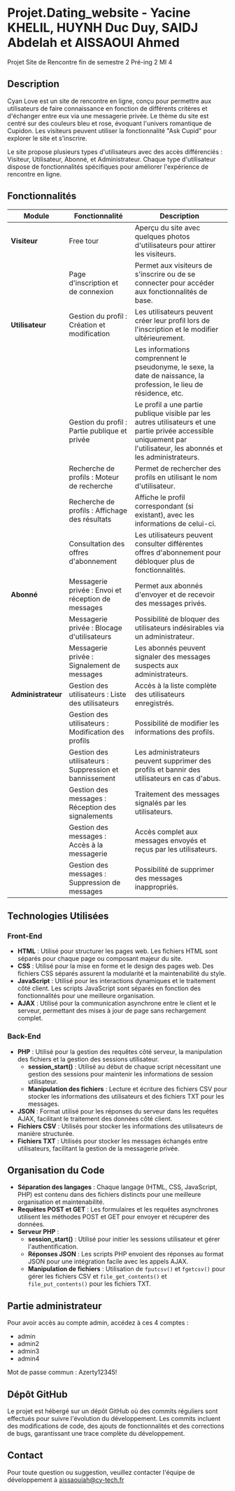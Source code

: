 # Projet.Dating_website - Yacine KHELIL, HUYNH Duc Duy, SAIDJ Abdelah et AISSAOUI Ahmed

Projet Site de Rencontre fin de semestre 2 Pré-ing 2 MI 4

## Description

Cyan Love est un site de rencontre en ligne, conçu pour permettre aux utilisateurs de faire connaissance en fonction de différents critères et d'échanger entre eux via une messagerie privée. Le thème du site est centré sur des couleurs bleu et rose, évoquant l'univers romantique de Cupidon. Les visiteurs peuvent utiliser la fonctionnalité "Ask Cupid" pour explorer le site et s'inscrire.

Le site propose plusieurs types d'utilisateurs avec des accès différenciés : Visiteur, Utilisateur, Abonné, et Administrateur. Chaque type d'utilisateur dispose de fonctionnalités spécifiques pour améliorer l'expérience de rencontre en ligne.

## Fonctionnalités

| Module            | Fonctionnalité                                                         | Description                                                                                                            |
|-------------------|-----------------------------------------------------------------------|------------------------------------------------------------------------------------------------------------------------|
| **Visiteur**      | Free tour                                                             | Aperçu du site avec quelques photos d'utilisateurs pour attirer les visiteurs.                                          |
|                   | Page d'inscription et de connexion                                    | Permet aux visiteurs de s'inscrire ou de se connecter pour accéder aux fonctionnalités de base.                        |
| **Utilisateur**   | Gestion du profil : Création et modification                          | Les utilisateurs peuvent créer leur profil lors de l'inscription et le modifier ultérieurement.                        |
|                   |                                                                       | Les informations comprennent le pseudonyme, le sexe, la date de naissance, la profession, le lieu de résidence, etc.  |
|                   | Gestion du profil : Partie publique et privée                         | Le profil a une partie publique visible par les autres utilisateurs et une partie privée accessible uniquement par l'utilisateur, les abonnés et les administrateurs. |
|                   | Recherche de profils : Moteur de recherche                            | Permet de rechercher des profils en utilisant le nom d'utilisateur.                                                    |
|                   | Recherche de profils : Affichage des résultats                        | Affiche le profil correspondant (si existant), avec les informations de celui-ci.                                      |
|                   | Consultation des offres d'abonnement                                  | Les utilisateurs peuvent consulter différentes offres d'abonnement pour débloquer plus de fonctionnalités.             |
| **Abonné**        | Messagerie privée : Envoi et réception de messages                    | Permet aux abonnés d'envoyer et de recevoir des messages privés.                                                       |
|                   | Messagerie privée : Blocage d'utilisateurs                            | Possibilité de bloquer des utilisateurs indésirables via un administrateur.                                            |
|                   | Messagerie privée : Signalement de messages                           | Les abonnés peuvent signaler des messages suspects aux administrateurs.                                                |
| **Administrateur**| Gestion des utilisateurs : Liste des utilisateurs                    | Accès à la liste complète des utilisateurs enregistrés.                                                                |
|                   | Gestion des utilisateurs : Modification des profils                   | Possibilité de modifier les informations des profils.                                                                  |
|                   | Gestion des utilisateurs : Suppression et bannissement                | Les administrateurs peuvent supprimer des profils et bannir des utilisateurs en cas d'abus.                            |
|                   | Gestion des messages : Réception des signalements                     | Traitement des messages signalés par les utilisateurs.                                                                |
|                   | Gestion des messages : Accès à la messagerie                          | Accès complet aux messages envoyés et reçus par les utilisateurs.                                                      |
|                   | Gestion des messages : Suppression de messages                        | Possibilité de supprimer des messages inappropriés.                                                                    |

## Technologies Utilisées

### Front-End
- **HTML** : Utilisé pour structurer les pages web. Les fichiers HTML sont séparés pour chaque page ou composant majeur du site.
- **CSS** : Utilisé pour la mise en forme et le design des pages web. Des fichiers CSS séparés assurent la modularité et la maintenabilité du style.
- **JavaScript** : Utilisé pour les interactions dynamiques et le traitement côté client. Les scripts JavaScript sont séparés en fonction des fonctionnalités pour une meilleure organisation.
- **AJAX** : Utilisé pour la communication asynchrone entre le client et le serveur, permettant des mises à jour de page sans rechargement complet.

### Back-End
- **PHP** : Utilisé pour la gestion des requêtes côté serveur, la manipulation des fichiers et la gestion des sessions utilisateur.
  - **session_start()** : Utilisé au début de chaque script nécessitant une gestion des sessions pour maintenir les informations de session utilisateur.
  - **Manipulation des fichiers** : Lecture et écriture des fichiers CSV pour stocker les informations des utilisateurs et des fichiers TXT pour les messages.
- **JSON** : Format utilisé pour les réponses du serveur dans les requêtes AJAX, facilitant le traitement des données côté client.
- **Fichiers CSV** : Utilisés pour stocker les informations des utilisateurs de manière structurée.
- **Fichiers TXT** : Utilisés pour stocker les messages échangés entre utilisateurs, facilitant la gestion de la messagerie privée.

## Organisation du Code
- **Séparation des langages** : Chaque langage (HTML, CSS, JavaScript, PHP) est contenu dans des fichiers distincts pour une meilleure organisation et maintenabilité.
- **Requêtes POST et GET** : Les formulaires et les requêtes asynchrones utilisent les méthodes POST et GET pour envoyer et récupérer des données.
- **Serveur PHP** :
  - **session_start()** : Utilisé pour initier les sessions utilisateur et gérer l'authentification.
  - **Réponses JSON** : Les scripts PHP envoient des réponses au format JSON pour une intégration facile avec les appels AJAX.
  - **Manipulation de fichiers** : Utilisation de `fputcsv()` et `fgetcsv()` pour gérer les fichiers CSV et `file_get_contents()` et `file_put_contents()` pour les fichiers TXT.

## Partie administrateur
Pour avoir accès au compte admin, accédez à ces 4 comptes : 
- admin
- admin2
- admin3
- admin4

Mot de passe commun :
Azerty12345!

## Dépôt GitHub
Le projet est hébergé sur un dépôt GitHub où des commits réguliers sont effectués pour suivre l'évolution du développement. Les commits incluent des modifications de code, des ajouts de fonctionnalités et des corrections de bugs, garantissant une trace complète du développement.

## Contact
Pour toute question ou suggestion, veuillez contacter l'équipe de développement à [aissaouiah@cy-tech.fr](mailto:aissaouiah@cy-tech.fr)
